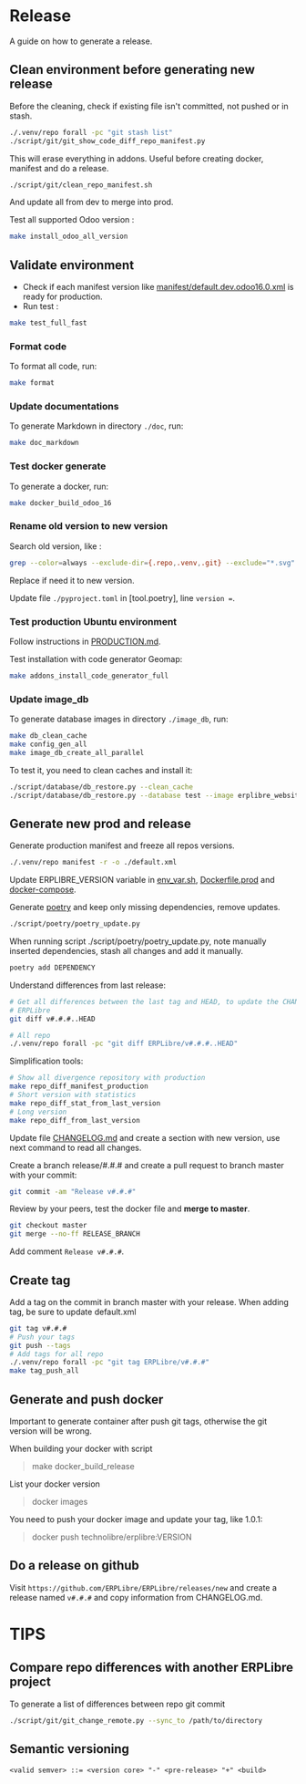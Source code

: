 # Release

A guide on how to generate a release.

## Clean environment before generating new release

Before the cleaning, check if existing file isn't committed, not pushed or in stash.

```bash
./.venv/repo forall -pc "git stash list"
./script/git/git_show_code_diff_repo_manifest.py
```

This will erase everything in addons. Useful before creating docker, manifest and do a release.

```bash
./script/git/clean_repo_manifest.sh
```

And update all from dev to merge into prod.

Test all supported Odoo version :

```bash
make install_odoo_all_version
```

## Validate environment

- Check if each manifest version like [manifest/default.dev.odoo16.0.xml](../manifest/default.dev.odoo16.0.xml) is ready for production.
- Run test :

```bash
make test_full_fast
```

### Format code

To format all code, run:

```bash
make format
```

### Update documentations

To generate Markdown in directory `./doc`, run:

```bash
make doc_markdown
```

### Test docker generate

To generate a docker, run:

```bash
make docker_build_odoo_16
```

### Rename old version to new version

Search old version, like :

```bash
grep --color=always --exclude-dir={.repo,.venv,.git} --exclude="*.svg" -nri v1.6.0
```

Replace if need it to new version.

Update file `./pyproject.toml` in [tool.poetry], line `version =`.

### Test production Ubuntu environment

Follow instructions in [PRODUCTION.md](./PRODUCTION.md).

Test installation with code generator Geomap:

```bash
make addons_install_code_generator_full
```

### Update image_db

To generate database images in directory `./image_db`, run:

```bash
make db_clean_cache
make config_gen_all
make image_db_create_all_parallel
```

To test it, you need to clean caches and install it:

```bash
./script/database/db_restore.py --clean_cache
./script/database/db_restore.py --database test --image erplibre_website
```

## Generate new prod and release

Generate production manifest and freeze all repos versions.

```bash
./.venv/repo manifest -r -o ./default.xml
```

Update ERPLIBRE_VERSION variable in [env_var.sh](../env_var.sh), [Dockerfile.prod](../docker/Dockerfile.prod.pkg)
and [docker-compose](../docker-compose.yml).

Generate [poetry](./POETRY.md) and keep only missing dependencies, remove updates.

```bash
./script/poetry/poetry_update.py
```

When running script ./script/poetry/poetry_update.py, note manually inserted dependencies, stash all changes and add it
manually.

```bash
poetry add DEPENDENCY
```

Understand differences from last release:

```bash
# Get all differences between the last tag and HEAD, to update the CHANGELOG.md
# ERPLibre
git diff v#.#.#..HEAD

# All repo
./.venv/repo forall -pc "git diff ERPLibre/v#.#.#..HEAD"
```

Simplification tools:

```bash
# Show all divergence repository with production
make repo_diff_manifest_production
# Short version with statistics
make repo_diff_stat_from_last_version
# Long version
make repo_diff_from_last_version
```

Update file [CHANGELOG.md](../CHANGELOG.md) and create a section with new version, use next command to read all changes.

Create a branch release/#.#.# and create a pull request to branch master with your commit:

```bash
git commit -am "Release v#.#.#"
```

Review by your peers, test the docker file and **merge to master**.

```bash
git checkout master
git merge --no-ff RELEASE_BRANCH
```

Add comment `Release v#.#.#`.

## Create tag

Add a tag on the commit in branch master with your release. When adding tag, be sure to update default.xml

```bash
git tag v#.#.#
# Push your tags
git push --tags
# Add tags for all repo
./.venv/repo forall -pc "git tag ERPLibre/v#.#.#"
make tag_push_all
```

## Generate and push docker

Important to generate container after push git tags, otherwise the git version will be wrong.

When building your docker with script
> make docker_build_release

List your docker version
> docker images

You need to push your docker image and update your tag, like 1.0.1:
> docker push technolibre/erplibre:VERSION

## Do a release on github

Visit `https://github.com/ERPLibre/ERPLibre/releases/new` and create a release named `v#.#.#` and copy information from
CHANGELOG.md.

# TIPS

## Compare repo differences with another ERPLibre project

To generate a list of differences between repo git commit

```bash
./script/git/git_change_remote.py --sync_to /path/to/directory
```

## Semantic versioning

```
<valid semver> ::= <version core> "-" <pre-release> "+" <build>
```
